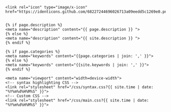 <head>
    <meta charset="utf-8">
    <meta http-equiv="X-UA-Compatible" content="IE=edge,chrome=1">
    <title>{{ page.title }}</title>
	
	<link rel="icon" type="image/x-icon" href="https://identicons.github.com/68227244696026713a09eedd5c1269e0.png">
    

    {% if page.description %}
    <meta name="description" content="{{ page.description }} ">
    {% else %}
    <meta name="description" content="{{ site.description }} ">
    {% endif %}
	
    {% if page.categories %}
    <meta name="keywords" content="{{page.categories | join: ',' }}">
    {% else %}
    <meta name="keywords" content="{{site.keywords | join: ',' }}">
    {% endif %}

	<meta name="viewport" content="width=device-width">
	<!-- syntax highlighting CSS -->
    <link rel="stylesheet" href="/css/syntax.css?{{ site.time | date: "%Y%m%d%H%M%S" }}">
    <!-- Custom CSS -->
    <link rel="stylesheet" href="/css/main.css?{{ site.time | date: "%Y%m%d%H%M%S" }}">
</head>
